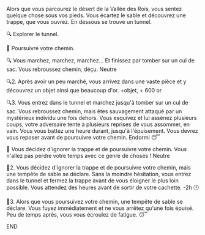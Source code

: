 Alors que vous parcourez le désert de la Vallée des Rois, vous sentez quelque chose sous vos pieds. Vous écartez le sable et découvrez une trappe, que vous ouvrez. En dessous se trouve un tunnel.

🔍 Explorer le tunnel.

🚶 Poursuivre votre chemin.

🔍
Vous marchez, marchez, marchez... Et finissez par tomber sur un cul de sac. Vous rebroussez chemin, déçu.
Neutre

🔍2.
Après avoir un peu marché, vous arrivez dans une vaste pièce et y découvrez un objet ainsi que beaucoup d'or.
+objet, + 600 or

🔍3.
Vous entrez dans le tunnel et marchez jusqu'à tomber sur un cul de sac. Vous rebroussez chemin, mais êtes sauvagement attaqué par un mystérieux individu une fois dehors. Vous esquivez et lui assénez plusieurs coups, votre adversaire tente à plusieurs reprises de vous assommer, en vain. Vous vous battez une heure durant, jusqu'à l'épuisement. Vous devrez vous reposer avant de poursuivre votre chemin.
Endormi 😴

🚶
Vous décidez d'ignorer la trappe et de poursuivre votre chemin. Vous n'allez pas perdre votre temps avec ce genre de choses !
Neutre

🚶2.
Vous décidez d'ignorer la trappe et de poursuivre votre chemin, mais une tempête de sable se déclare. Sans la moindre hésitation, vous entrez dans le tunnel et fermez la trappe avant de vous éloigner le plus loin possible. Vous attendez des heures avant de sortir de votre cachette.
-2h 🕑

🚶3.
Alors que vous poursuivez votre chemin, une tempête de sable se déclare. Vous fuyez immédiatement et ne vous arrêtez qu'une fois épuisé. Peu de temps après, vous vous écroulez de fatigue.
😴

END
